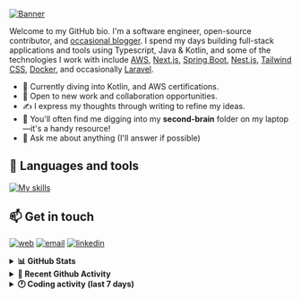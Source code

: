 [![Banner](https://raw.githubusercontent.com/wilfriedago/wilfriedago/main/assets/1.png)][website]

Welcome to my GitHub bio. I'm a software engineer, open-source contributor, and [occasional blogger][blog]. I spend my days building full-stack applications and tools using Typescript, Java & Kotlin, and some of the technologies I work with include [AWS](https://aws.amazon.com/fr/), [Next.js](https://nextjs.org/), [Spring Boot](https://spring.io/projects/spring-boot), [Nest.js](https://nestjs.com/), [Tailwind CSS](https://github.com/tailwindlabs/tailwindcss), [Docker](https://www.docker.com/), and occasionally [Laravel](https://laravel.com/).

- 🔭 Currently diving into Kotlin, and AWS certifications.
- 👯 Open to new work and collaboration opportunities.
- ✍️ I express my thoughts through writing to refine my ideas.
- 🧠 You'll often find me digging into my **second-brain** folder on my laptop—it's a handy resource!
- 💬 Ask me about anything (I'll answer if possible)

## 🎨 Languages and tools

[![My skills](https://skillicons.dev/icons?i=typescript,js,nodejs,nest,java,kotlin,spring,python,fastapi,django,aws,docker,vscode,idea,tailwind&perline=15)](https://wilfriedago.dev/about#skills)

## 📫 Get in touch
[![web](https://img.shields.io/badge/WEBSITE-12100E?logo=google-earth&color=282A36)][website]
[![email](https://img.shields.io/badge/MAIL-12100E?logo=mailgun&color=282A36)][mail]
[![linkedin](https://img.shields.io/badge/LINKEDIN-12100E?logo=linkedin&color=282A36)][linkedin]


<details>
  <summary><b>📊 GitHub Stats</b></summary>
	<br/>
	<p align="left">
		<img width="49.5%" src="https://github-readme-stats.vercel.app/api?username=wilfriedago&show_icons=true&count_private=true&title_color=10b981&icon_color=10b981&theme=react&hide_border=true&rank_icon=github" />
		<img width="49.5%" src="https://streak-stats.demolab.com/?user=wilfriedago&hide_border=true&theme=react&ring=10b981&fire=fff&currStreakNum=fff&sideLabels=10b981&currStreakLabel=10b981&sideNums=fff" />
	</p>
</details>

<details>
  <summary><b>📅 Recent Github Activity</b></summary>
	<br>

<!--RECENT_ACTIVITY:last_update-->
Last Updated: Thursday, January 23rd, 2025, 4:16:56 AM
<!--RECENT_ACTIVITY:last_update_end-->

<!--RECENT_ACTIVITY:start-->
1. ✔️ Closed issue [#1736](https://github.com/pentaho/pentaho-reporting/issues/1736) in [pentaho/pentaho-reporting](https://github.com/pentaho/pentaho-reporting)<br>
2. 💬 Commented on [#1625](https://github.com/pentaho/pentaho-reporting/issues/1625#issuecomment-2597895151) in [pentaho/pentaho-reporting](https://github.com/pentaho/pentaho-reporting)<br>
3. ⭐ Starred [suites-dev/suites](https://github.com/suites-dev/suites)<br>
4. ❗️ Opened issue [#1736](https://github.com/pentaho/pentaho-reporting/issues/1736) in [pentaho/pentaho-reporting](https://github.com/pentaho/pentaho-reporting)<br>
5. 💬 Commented on [#1356](https://github.com/pentaho/pentaho-reporting/issues/1356#issuecomment-2593321639) in [pentaho/pentaho-reporting](https://github.com/pentaho/pentaho-reporting)<br>
<!--RECENT_ACTIVITY:end-->
</details>

<details>
  <summary><b>🕐 Coding activity (last 7 days)</b></summary>
	<br>

<!--START_SECTION:waka-->

```python
Total Time: 34 hrs 24 mins

Java              13 hrs 43 mins  ██████████░░░░░░░░░░░░░░░   39.50 %
Groovy            4 hrs 14 mins   ███░░░░░░░░░░░░░░░░░░░░░░   12.24 %
TypeScript        3 hrs 16 mins   ██▒░░░░░░░░░░░░░░░░░░░░░░   09.42 %
Gradle            2 hrs 18 mins   █▓░░░░░░░░░░░░░░░░░░░░░░░   06.65 %
XML               49 mins         ▓░░░░░░░░░░░░░░░░░░░░░░░░   02.40 %
Text              28 mins         ▒░░░░░░░░░░░░░░░░░░░░░░░░   01.37 %
.env file         26 mins         ▒░░░░░░░░░░░░░░░░░░░░░░░░   01.27 %
```

<!--END_SECTION:waka-->
</details>

[website]: https://wilfriedago.dev
[linkedin]: https://linkedin.com/in/wilfriedago
[blog]: https://wilfriedago.dev/blog
[mail]: mailto:me@wilfriedago.dev
